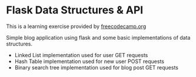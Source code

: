 # Flask Data Structures & API

This is a learning exercise provided by [freecodecamp.org](https://www.youtube.com/watch?v=74NW-84BqbA)  

Simple blog application using flask and some basic implementations of data structures.  

* Linked List implementation used for user GET requests
* Hash Table implementation used for new user POST requests
* Binary search tree implementation used for blog post GET requests